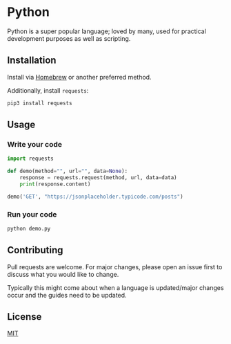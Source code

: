 # Python

Python is a super popular language; loved by many, used for practical development purposes as well as scripting.

## Installation

Install via [Homebrew](https://docs.python-guide.org/starting/install3/osx/) or another preferred method.

Additionally, install `requests`:

```bash
pip3 install requests
```

## Usage

### Write your code

```python
import requests

def demo(method="", url="", data=None):
    response = requests.request(method, url, data=data)
    print(response.content)

demo('GET', "https://jsonplaceholder.typicode.com/posts")

```

### Run your code

```bash
python demo.py
```

## Contributing

Pull requests are welcome. For major changes, please open an issue first to discuss what you would like to change.

Typically this might come about when a language is updated/major changes occur and the guides need to be updated.

## License

[MIT](https://choosealicense.com/licenses/mit/)

